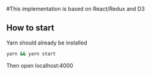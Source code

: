 #This implementation is based on React/Redux and D3

## How to start

Yarn should already be installed

```bash
yarn && yarn start
```
Then open localhost:4000